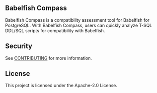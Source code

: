 ## Babelfish Compass

Babelfish Compass is a compatibility assessment tool for Babelfish for PostgreSQL.
With Babelfish Compass, users can quickly analyze T-SQL DDL/SQL scripts for compatibility with Babelfish.


## Security

See [CONTRIBUTING](CONTRIBUTING.md#security-issue-notifications) for more information.

## License

This project is licensed under the Apache-2.0 License.

